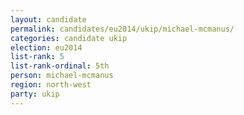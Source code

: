 ```yaml
---
layout: candidate
permalink: candidates/eu2014/ukip/michael-mcmanus/
categories: candidate ukip
election: eu2014
list-rank: 5
list-rank-ordinal: 5th
person: michael-mcmanus
region: north-west
party: ukip
---
```

